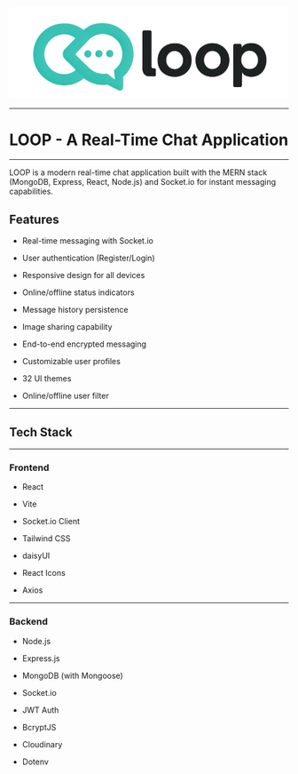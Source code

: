 ![loop logo](https://github.com/VanshArora16/Project_LOOP/blob/main/frontend/public/image.png)

---

# LOOP - A Real-Time Chat Application

---

LOOP is a modern real-time chat application built with the MERN stack (MongoDB, Express, React, Node.js) and Socket.io for instant messaging capabilities.

## Features

- Real-time messaging with Socket.io

- User authentication (Register/Login)

- Responsive design for all devices

- Online/offline status indicators

- Message history persistence

- Image sharing capability

- End-to-end encrypted messaging

- Customizable user profiles

- 32 UI themes

- Online/offline user filter

---

## Tech Stack

---

### Frontend

- React

- Vite

- Socket.io Client

- Tailwind CSS

- daisyUI

- React Icons

- Axios

---

### Backend

- Node.js

- Express.js

- MongoDB (with Mongoose)

- Socket.io

- JWT Auth

- BcryptJS

- Cloudinary

- Dotenv
